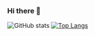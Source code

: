 ### Hi there 👋

![GitHub stats](https://github-readme-stats.vercel.app/api?username=ssscs&count_private=true&show_icons=true&theme=midnight-purple)
[![Top Langs](https://github-readme-stats.vercel.app/api/top-langs/?username=ssscs&theme=midnight-purple)](https://github.com/anuraghazra/github-readme-stats)
